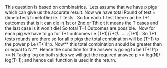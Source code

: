 This question is based on combinatrics.
​
Lets assume that we have p pigs which can give us the accurate result. Now we have
total Round of test = (timetoTest/TimetoDie) ie. T tests.
​
So for each T test there can be T+1  outcomes that is it can die in 1st or 2nd or Tth oit it means the T cases and the last case is it won't die! So total T+1 Outcomes are possible.
​
Now for each pig we have to go for T+1 outcomes i.e
(T+1)*(T+1)........*(T+1).
​
So T+1 tests rounds are there so for all p pigs the total combination will be (T+1) to the power p i.e (T+1)^p. Now** this total combination should be greater than or equal to N.**
​
Hence  the condition for the answer is going to be
(T+1)^p >= N
Taking log on both sides we will get the required answee
p >= log(N)/ log(T+1);
and hence ceil function is used in the return.
